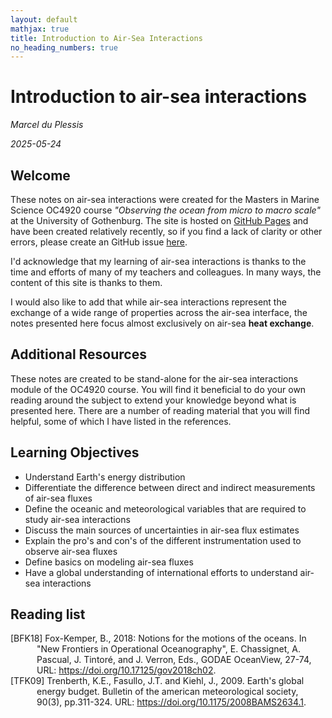 ```yaml
---
layout: default
mathjax: true
title: Introduction to Air-Sea Interactions
no_heading_numbers: true
---
```


<h1>Introduction to air-sea interactions</h1>

*Marcel du Plessis*


*2025-05-24*


## Welcome

These notes on air-sea interactions were created for the Masters in Marine Science OC4920 course *"Observing the ocean from micro to macro scale"* at the University of Gothenburg. The site is hosted on [GitHub Pages](https://github.com/marcelduplessis/air-sea-interactions-notes) and have been created relatively recently, so if you find a lack of clarity or other errors, please create an GitHub issue [here](https://github.com/marcelduplessis/air-sea-interactions-notes/issues). 

I'd acknowledge that my learning of air-sea interactions is thanks to the time and efforts of many of my teachers and colleagues. In many ways, the content of this site is thanks to them.

I would also like to add that while air-sea interactions represent the exchange of a wide range of properties across the air-sea interface, the notes presented here focus almost exclusively on air-sea **heat exchange**. 


## Additional Resources

These notes are created to be stand-alone for the air-sea interactions module of the OC4920 course. You will find it beneficial to do your own reading around the subject to extend your knowledge beyond what is presented here. There are a number of reading material that you will find helpful, some of which I have listed in the references.

## Learning Objectives

- Understand Earth's energy distribution 
- Differentiate the difference between direct and indirect measurements of air-sea fluxes
- Define the oceanic and meteorological variables that are required to study air-sea interactions
- Discuss the main sources of uncertainties in air-sea flux estimates
- Explain the pro's and con's of the different instrumentation used to observe air-sea fluxes
- Define basics on modeling air-sea fluxes
- Have a global understanding of international efforts to understand air-sea interactions

## Reading list

<div id="BFK18" class="reference">
[BFK18] Fox-Kemper, B., 2018: Notions for the motions of the oceans. In "New Frontiers in Operational Oceanography", E. Chassignet, A. Pascual, J. Tintoré, and J. Verron, Eds., GODAE OceanView, 27-74, URL: <a href="https://doi.org/10.17125/gov2018ch02">https://doi.org/10.17125/gov2018ch02</a>.
</div>

<div id="TFK09" class="reference">
[TFK09] Trenberth, K.E., Fasullo, J.T. and Kiehl, J., 2009. Earth's global energy budget. Bulletin of the american meteorological society, 90(3), pp.311-324. URL: <a href="https://doi.org/10.1175/2008BAMS2634.1">https://doi.org/10.1175/2008BAMS2634.1</a>.
</div>

<style>
.reference {
    text-indent: -3em; /* Negative indent for the first line */
    padding-left: 3em; /* Indent for subsequent lines */
}
</style>

